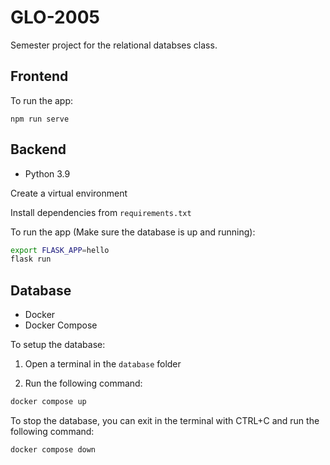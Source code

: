 # GLO-2005
Semester project for the relational databses class.

## Frontend

To run the app:

`npm run serve`

## Backend

- Python 3.9

Create a virtual environment

Install dependencies from `requirements.txt`

To run the app (Make sure the database is up and running):
```bash
export FLASK_APP=hello
flask run
```

## Database

- Docker
- Docker Compose

To setup the database:

1) Open a terminal in the `database` folder

2) Run the following command:
```bash
docker compose up
```

To stop the database, you can exit in the terminal with CTRL+C and run the following command:
```bash
docker compose down
```
